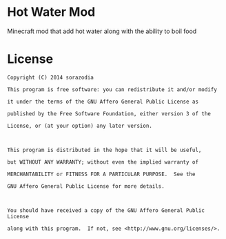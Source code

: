 Hot Water Mod
=============

Minecraft mod that add hot water along with the ability to boil food

License 
===========
    Copyright (C) 2014 sorazodia

    This program is free software: you can redistribute it and/or modify

    it under the terms of the GNU Affero General Public License as

    published by the Free Software Foundation, either version 3 of the

    License, or (at your option) any later version.



    This program is distributed in the hope that it will be useful,

    but WITHOUT ANY WARRANTY; without even the implied warranty of

    MERCHANTABILITY or FITNESS FOR A PARTICULAR PURPOSE.  See the

    GNU Affero General Public License for more details.



    You should have received a copy of the GNU Affero General Public License

    along with this program.  If not, see <http://www.gnu.org/licenses/>.